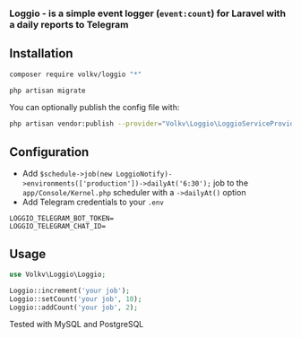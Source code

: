 ### Loggio - is a simple event logger (`event:count`) for Laravel with a daily reports to Telegram

## Installation

```bash
composer require volkv/loggio "*"
```

```bash
php artisan migrate
````

You can optionally publish the config file with:

```bash
php artisan vendor:publish --provider="Volkv\Loggio\LoggioServiceProvider"
```

## Configuration

* Add `$schedule->job(new LoggioNotify)->environments(['production'])->dailyAt('6:30');` job to the `app/Console/Kernel.php` scheduler with a `->dailyAt()` option
* Add Telegram credentials to your `.env`

```dotenv
LOGGIO_TELEGRAM_BOT_TOKEN=
LOGGIO_TELEGRAM_CHAT_ID=
```

## Usage

```php
use Volkv\Loggio\Loggio;

Loggio::increment('your job');
Loggio::setCount('your job', 10);
Loggio::addCount('your job', 2);
```

Tested with MySQL and PostgreSQL
